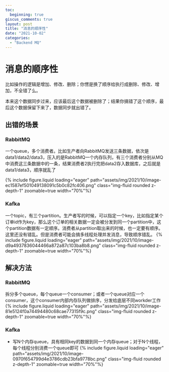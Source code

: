```yaml
---
toc:
  beginning: true
giscus_comments: true
layout: post
title: "消息的顺序性"
date: "2021-10-02"
categories: 
  - "Backend MQ"
---
```



# 消息的顺序性
比如操作的逻辑是增加、修改、删除；你愣是换了顺序给执行成删除、修改、增加，不全错了么。

本来这个数据同步过来，应该最后这个数据被删除了；结果你搞错了这个顺序，最后这个数据保留下来了，数据同步就出错了。



## 出错的场景
### RabbitMQ
一个queue，多个消费者。比如生产者向RabbitMQ发送三条数据，依次是data1/data2/data3，压入的是RabbitMQ一个内存队列，有三个消费者分别从MQ中消费这三条数据中的一条，结果消费者2执行完把data2存入数据库，之后就是data1/data3，顺序就乱了

{% include figure.liquid loading="eager" path="assets/img/2021/10/image-ec1587ef501049138091c5b0c82fc406.png" class="img-fluid rounded z-depth-1" zoomable=true width="70%"%}

### Kafka
一个topic，有三个partition。生产者写的时候，可以指定一个key，比如指定某个订单id作为key，那么这个订单的相关数据一定会被分发到同一个partition中，这个partition数据有一定顺序。消费者从partition取出来的时候，也一定要有顺序。这里还没有错乱。但是消费者可能会搞多线程处理并发消息，导致顺序错乱。
{% include figure.liquid loading="eager" path="assets/img/2021/10/image-d9a4937836044466a872a87c103ba8b8.png" class="img-fluid rounded z-depth-1" zoomable=true width="70%"%}

## 解决方法
### RabbitMQ
拆分多个queue，每个queue一个consumer；或者一个queue对应一个consumer，这个consumer内部内存队列做排序，分发给底层不同workder工作
{% include figure.liquid loading="eager" path="assets/img/2021/10/image-81e5124f0a74494480c68cae77315f9c.png" class="img-fluid rounded z-depth-1" zoomable=true width="70%"%}

### Kafka
- 写N个内存queue，具有相同key的数据到同一个内存queue；对于N个线程，每个线程分别消费一个queue即可
  {% include figure.liquid loading="eager" path="assets/img/2021/10/image-0970f654799d4e3786cdb23bfa9778bc.png" class="img-fluid rounded z-depth-1" zoomable=true width="70%"%}